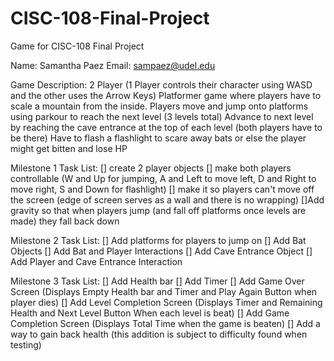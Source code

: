 # CISC-108-Final-Project
Game for CISC-108 Final Project

Name: Samantha Paez
Email: sampaez@udel.edu

Game Description: 
2 Player (1 Player controls their character using WASD and the other uses the Arrow Keys) 
Platformer game where players have to scale a mountain from the inside.
Players move and jump onto platforms using parkour to reach the next level (3 levels total)
Advance to next level by reaching the cave entrance at the top of each level (both players have to be there)
Have to flash a flashlight to scare away bats or else the player might get bitten and lose HP

Milestone 1 Task List:
[] create 2 player objects
[] make both players controllable
    (W and Up for jumping, A and Left to move left, D and Right to move right, S and Down for flashlight)
[] make it so players can't move off the screen 
    (edge of screen serves as a wall and there is no wrapping)
[]Add gravity so that when players jump (and fall off platforms once levels are made) they fall back down

Milestone 2 Task List:
[] Add platforms for players to jump on
[] Add Bat Objects 
[] Add Bat and Player Interactions
[] Add Cave Entrance Object
[] Add Player and Cave Entrance Interaction

Milestone 3 Task List:
[] Add Health bar
[] Add Timer
[] Add Game Over Screen
    (Displays Empty Health bar and Timer and Play Again Button when player dies)
[] Add Level Completion Screen
    (Displays Timer and Remaining Health and Next Level Button When each level is beat)
[] Add Game Completion Screen
    (Displays Total Time when the game is beaten)
[] Add a way to gain back health (this addition is subject to difficulty found when testing)
